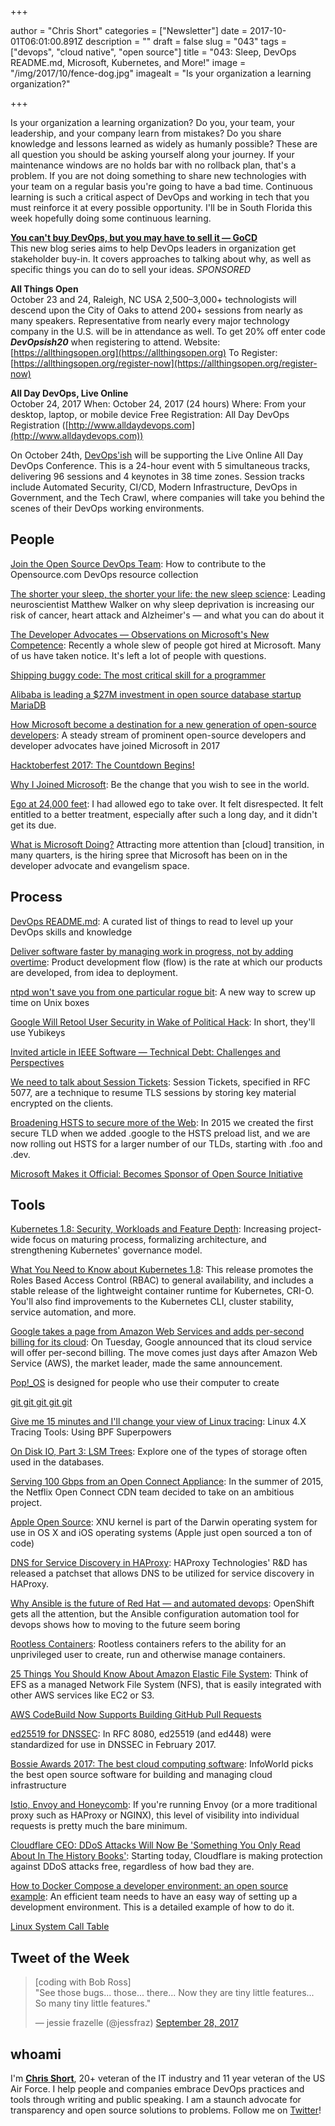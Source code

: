 +++

author = "Chris Short"
categories = ["Newsletter"]
date = 2017-10-01T06:01:00.891Z
description = ""
draft = false
slug = "043"
tags = ["devops", "cloud native", "open source"]
title = "043: Sleep, DevOps README.md, Microsoft, Kubernetes, and More!"
image = "/img/2017/10/fence-dog.jpg"
imagealt = "Is your organization a learning organization?"

+++

Is your organization a learning organization? Do you, your team, your leadership, and your company learn from mistakes? Do you share knowledge and lessons learned as widely as humanly possible? These are all question you should be asking yourself along your journey. If your maintenance windows are no holds bar with no rollback plan, that's a problem. If you are not doing something to share new technologies with your team on a regular basis you're going to have a bad time. Continuous learning is such a critical aspect of DevOps and working in tech that you must reinforce it at every possible opportunity. I'll be in South Florida this week hopefully doing some continuous learning.

[**You can't buy DevOps, but you may have to sell it — GoCD**](https://www.gocd.org/tags/selling-devops.html?utm_campaign=sell_devops&utm_medium=newsletter_ad&utm_source=devopsish_newsletter&utm_content=sell_devops_series&utm_term=)  
This new blog series aims to help DevOps leaders in organization get stakeholder buy-in. It covers approaches to talking about why, as well as specific things you can do to sell your ideas. *SPONSORED*

**All Things Open**  
October 23 and 24, Raleigh, NC USA
2,500–3,000+ technologists will descend upon the City of Oaks to attend 200+ sessions from nearly as many speakers. Representative from nearly every major technology company in the U.S. will be in attendance as well.
To get 20% off enter code ***DevOpsish20*** when registering to attend.
Website: [https://allthingsopen.org](https://allthingsopen.org)
To Register: [https://allthingsopen.org/register-now](https://allthingsopen.org/register-now)

**All Day DevOps, Live Online**  
October 24, 2017
When: October 24, 2017 (24 hours)
Where: From your desktop, laptop, or mobile device
Free Registration: All Day DevOps Registration ([http://www.alldaydevops.com](http://www.alldaydevops.com))

On October 24th, [DevOps'ish](https://devopsish.com) will be supporting the Live Online All Day DevOps Conference. This is a 24-hour event with 5 simultaneous tracks, delivering 96 sessions and 4 keynotes in 38 time zones. Session tracks include Automated Security, CI/CD, Modern Infrastructure, DevOps in Government, and the Tech Crawl, where companies will take you behind the scenes of their DevOps working environments.

## People

[Join the Open Source DevOps Team](https://opensource.com/devops-team): How to contribute to the Opensource.com DevOps resource collection

[The shorter your sleep, the shorter your life: the new sleep science](https://www.theguardian.com/lifeandstyle/2017/sep/24/why-lack-of-sleep-health-worst-enemy-matthew-walker-why-we-sleep): Leading neuroscientist Matthew Walker on why sleep deprivation is increasing our risk of cancer, heart attack and Alzheimer's — and what you can do about it

[The Developer Advocates — Observations on Microsoft's New Competence](http://blog.adron.me/articles/the-developer-advocate-observations-of-microsofts-new-competence/): Recently a whole slew of people got hired at Microsoft. Many of us have taken notice. It's left a lot of people with questions.

[Shipping buggy code: The most critical skill for a programmer](http://codingismycraft.com/index.php/2017/09/27/shipping-buggy-code-the-most-critical-skill-for-a-programmer/)

[Alibaba is leading a $27M investment in open source database startup MariaDB](https://techcrunch.com/2017/09/29/alibaba-mariadb/)

[How Microsoft become a destination for a new generation of open-source developers](https://www.geekwire.com/2017/microsoft-become-destination-new-generation-open-source-developers/): A steady stream of prominent open-source developers and developer advocates have joined Microsoft in 2017

[Hacktoberfest 2017: The Countdown Begins!](https://blog.digitalocean.com/hacktoberfest-2017/)

[Why I Joined Microsoft](https://erikstmartin.com/post/why-i-joined-microsoft/): Be the change that you wish to see in the world.

[Ego at 24,000 feet](https://medium.com/@jboursiquot/ego-at-24-000-feet-6ac4e1a5b4f0): I had allowed ego to take over. It felt disrespected. It felt entitled to a better treatment, especially after such a long day, and it didn't get its due.

[What is Microsoft Doing?](http://redmonk.com/sogrady/2017/09/28/microsoft-hiring/) Attracting more attention than [cloud] transition, in many quarters, is the hiring spree that Microsoft has been on in the developer advocate and evangelism space.

## Process

[DevOps README.md](https://chrisshort.net/devops-readme.md/): A curated list of things to read to level up your DevOps skills and knowledge

[Deliver software faster by managing work in progress, not by adding overtime](https://developers.soundcloud.com/blog/deliver-software-faster-by-managing-work-in-progress-not-by-adding-overtime): Product development flow (flow) is the rate at which our products are developed, from idea to deployment.

[ntpd won't save you from one particular rogue bit](http://rachelbythebay.com/w/2017/09/27/2153/): A new way to screw up time on Unix boxes

[Google Will Retool User Security in Wake of Political Hack](https://www.bloomberg.com/news/articles/2017-09-29/google-is-said-to-retool-user-security-in-wake-of-political-hack): In short, they'll use Yubikeys

[Invited article in IEEE Software — Technical Debt: Challenges and Perspectives](https://www.kitchensoap.com/2017/09/26/invited-article-in-ieee-software-technical-debt-challenges-and-perspectives/)

[We need to talk about Session Tickets](https://blog.filippo.io/we-need-to-talk-about-session-tickets/): Session Tickets, specified in RFC 5077, are a technique to resume TLS sessions by storing key material encrypted on the clients.

[Broadening HSTS to secure more of the Web](https://security.googleblog.com/2017/09/broadening-hsts-to-secure-more-of-web.html): In 2015 we created the first secure TLD when we added .google to the HSTS preload list, and we are now rolling out HSTS for a larger number of our TLDs, starting with .foo and .dev.

[Microsoft Makes it Official: Becomes Sponsor of Open Source Initiative](https://opensource.org/node/901)

## Tools

[Kubernetes 1.8: Security, Workloads and Feature Depth](http://blog.kubernetes.io/2017/09/kubernetes-18-security-workloads-and.html): Increasing project-wide focus on maturing process, formalizing architecture, and strengthening Kubernetes' governance model.

[What You Need to Know about Kubernetes 1.8](https://www.redhat.com/en/blog/what-you-need-know-about-kubernetes-18): This release promotes the Roles Based Access Control (RBAC) to general availability, and includes a stable release of the lightweight container runtime for Kubernetes, CRI-O. You'll also find improvements to the Kubernetes CLI, cluster stability, service automation, and more.

[Google takes a page from Amazon Web Services and adds per-second billing for its cloud](http://www.businessinsider.com/google-cloud-matches-amazon-web-services-with-per-second-billing-2017-9): On Tuesday, Google announced that its cloud service will offer per-second billing. The move comes just days after Amazon Web Service (AWS), the market leader, made the same announcement.

[Pop!_OS](https://system76.com/pop) is designed for people who use their computer to create

[git git git git git](http://caiustheory.com/git-git-git-git-git/)

[Give me 15 minutes and I'll change your view of Linux tracing](https://youtu.be/GsMs3n8CB6g): Linux 4.X Tracing Tools: Using BPF Superpowers

[On Disk IO, Part 3: LSM Trees](https://medium.com/@ifesdjeen/on-disk-io-part-3-lsm-trees-8b2da218496f): Explore one of the types of storage often used in the databases.

[Serving 100 Gbps from an Open Connect Appliance](https://medium.com/netflix-techblog/serving-100-gbps-from-an-open-connect-appliance-cdb51dda3b99): In the summer of 2015, the Netflix Open Connect CDN team decided to take on an ambitious project.

[Apple Open Source](https://opensource.apple.com/): XNU kernel is part of the Darwin operating system for use in OS X and iOS operating systems (Apple just open sourced a ton of code)

[DNS for Service Discovery in HAProxy](https://www.haproxy.com/blog/dns-service-discovery-haproxy/): HAProxy Technologies' R&D has released a patchset that allows DNS to be utilized for service discovery in HAProxy.

[Why Ansible is the future of Red Hat — and automated devops](https://www.infoworld.com/article/3228171/devops/why-ansible-is-the-future-of-red-hatand-automated-devops.html): OpenShift gets all the attention, but the Ansible configuration automation tool for devops shows how to moving to the future seem boring

[Rootless Containers](https://rootlesscontaine.rs/): Rootless containers refers to the ability for an unprivileged user to create, run and otherwise manage containers.

[25 Things You Should Know About Amazon Elastic File System](https://hackernoon.com/25-things-you-should-know-about-amazon-elastic-file-system-2023255303ea): Think of EFS as a managed Network File System (NFS), that is easily integrated with other AWS services like EC2 or S3.

[AWS CodeBuild Now Supports Building GitHub Pull Requests](https://aws.amazon.com/about-aws/whats-new/2017/09/aws-codebuild-now-supports-building-github-pull-requests/)

[ed25519 for DNSSEC](https://ed25519.nl/): In RFC 8080, ed25519 (and ed448) were standardized for use in DNSSEC in February 2017.

[Bossie Awards 2017: The best cloud computing software](https://www.infoworld.com/article/3227920/cloud-computing/bossie-awards-2017-the-best-cloud-computing-software.html): InfoWorld picks the best open source software for building and managing cloud infrastructure

[Istio, Envoy and Honeycomb](https://honeycomb.io/blog/2017/09/istio-envoy-and-honeycomb/): If you're running Envoy (or a more traditional proxy such as HAProxy or NGINX), this level of visibility into individual requests is pretty much the bare minimum.

[Cloudflare CEO: DDoS Attacks Will Now Be 'Something You Only Read About In The History Books'](https://motherboard.vice.com/en_us/article/59dd5q/cloudflare-ceo-ddos-attacks-will-now-be-something-you-only-read-about-in-the-history-books): Starting today, Cloudflare is making protection against DDoS attacks free, regardless of how bad they are.

[How to Docker Compose a developer environment: an open source example](http://danlebrero.com/2017/09/25/how-do-docker-compose-development-environement/): An efficient team needs to have an easy way of setting up a development environment. This is a detailed example of how to do it.

[Linux System Call Table](http://thevivekpandey.github.io/posts/2017-09-25-linux-system-calls.html)

## Tweet of the Week

<blockquote class="twitter-tweet" data-lang="en"><p lang="en" dir="ltr">[coding with Bob Ross]<br>&quot;See those bugs... those... there... Now they are tiny little features... So many tiny little features.&quot;</p>&mdash; jessie frazelle (@jessfraz) <a href="https://twitter.com/jessfraz/status/913202252025868288?ref_src=twsrc%5Etfw">September 28, 2017</a></blockquote>
<script async src="https://platform.twitter.com/widgets.js" charset="utf-8"></script>

## whoami

I'm [**Chris Short**](https://chrisshort.net), 20+ veteran of the IT industry and 11 year veteran of the US Air Force. I help people and companies embrace DevOps practices and tools through writing and public speaking. I am a staunch advocate for transparency and open source solutions to problems. Follow me on [Twitter](https://twitter.com/ChrisShort)!
